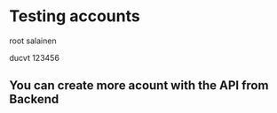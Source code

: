 # Testing accounts
root    salainen

ducvt   123456

## You can create more acount with the API from Backend
